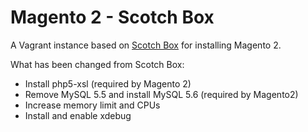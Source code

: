 Magento 2 - Scotch Box
==========
A Vagrant instance based on [Scotch Box](https://github.com/scotch-io/scotch-box) for installing Magento 2.

What has been changed from Scotch Box:
- Install php5-xsl (required by Magento 2)
- Remove MySQL 5.5 and install MySQL 5.6 (required by Magento2)
- Increase memory limit and CPUs
- Install and enable xdebug

